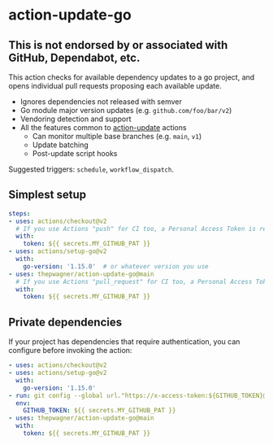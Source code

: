 # action-update-go

## This is not endorsed by or associated with GitHub, Dependabot, etc.

This action checks for available dependency updates to a go project, and opens individual pull requests proposing each available update.

* Ignores dependencies not released with semver
* Go module major version updates (e.g. `github.com/foo/bar/v2`)
* Vendoring detection and support
* All the features common to [action-update](https://github.com/thepwagner/action-update) actions
  * Can monitor multiple base branches (e.g. `main`, `v1`)
  * Update batching
  * Post-update script hooks

Suggested triggers: `schedule`, `workflow_dispatch`.


## Simplest setup

```yaml
steps:
- uses: actions/checkout@v2
  # If you use Actions "push" for CI too, a Personal Access Token is required for update PRs to trigger
  with:
    token: ${{ secrets.MY_GITHUB_PAT }}
- uses: actions/setup-go@v2
  with:
    go-version: '1.15.0'  # or whatever version you use
- uses: thepwagner/action-update-go@main
  # If you use Actions "pull_request" for CI too, a Personal Access Token is required for update PRs to trigger
  with:
    token: ${{ secrets.MY_GITHUB_PAT }}
```

## Private dependencies

If your project has dependencies that require authentication, you can configure before invoking the action:

```yaml
- uses: actions/checkout@v2
- uses: actions/setup-go@v2
  with:
    go-version: '1.15.0'
- run: git config --global url."https://x-access-token:${GITHUB_TOKEN}@github.com".insteadOf "https://github.com"
  env:
    GITHUB_TOKEN: ${{ secrets.MY_GITHUB_PAT }}
- uses: thepwagner/action-update-go@main
  with:
    token: ${{ secrets.MY_GITHUB_PAT }}
```
